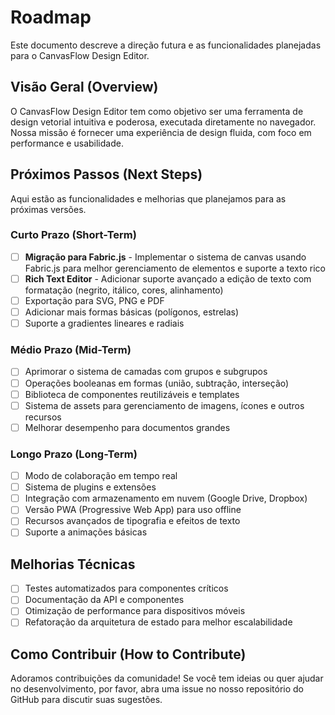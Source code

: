 # Roadmap

Este documento descreve a direção futura e as funcionalidades planejadas para o CanvasFlow Design Editor.

## Visão Geral (Overview)

O CanvasFlow Design Editor tem como objetivo ser uma ferramenta de design vetorial intuitiva e poderosa, executada diretamente no navegador. Nossa missão é fornecer uma experiência de design fluida, com foco em performance e usabilidade.

## Próximos Passos (Next Steps)

Aqui estão as funcionalidades e melhorias que planejamos para as próximas versões.

### Curto Prazo (Short-Term)
- [ ] **Migração para Fabric.js** - Implementar o sistema de canvas usando Fabric.js para melhor gerenciamento de elementos e suporte a texto rico
- [ ] **Rich Text Editor** - Adicionar suporte avançado a edição de texto com formatação (negrito, itálico, cores, alinhamento)
- [ ] Exportação para SVG, PNG e PDF
- [ ] Adicionar mais formas básicas (polígonos, estrelas)
- [ ] Suporte a gradientes lineares e radiais

### Médio Prazo (Mid-Term)
- [ ] Aprimorar o sistema de camadas com grupos e subgrupos
- [ ] Operações booleanas em formas (união, subtração, interseção)
- [ ] Biblioteca de componentes reutilizáveis e templates
- [ ] Sistema de assets para gerenciamento de imagens, ícones e outros recursos
- [ ] Melhorar desempenho para documentos grandes

### Longo Prazo (Long-Term)
- [ ] Modo de colaboração em tempo real
- [ ] Sistema de plugins e extensões
- [ ] Integração com armazenamento em nuvem (Google Drive, Dropbox)
- [ ] Versão PWA (Progressive Web App) para uso offline
- [ ] Recursos avançados de tipografia e efeitos de texto
- [ ] Suporte a animações básicas

## Melhorias Técnicas

- [ ] Testes automatizados para componentes críticos
- [ ] Documentação da API e componentes
- [ ] Otimização de performance para dispositivos móveis
- [ ] Refatoração da arquitetura de estado para melhor escalabilidade

## Como Contribuir (How to Contribute)

Adoramos contribuições da comunidade! Se você tem ideias ou quer ajudar no desenvolvimento, por favor, abra uma issue no nosso repositório do GitHub para discutir suas sugestões.
